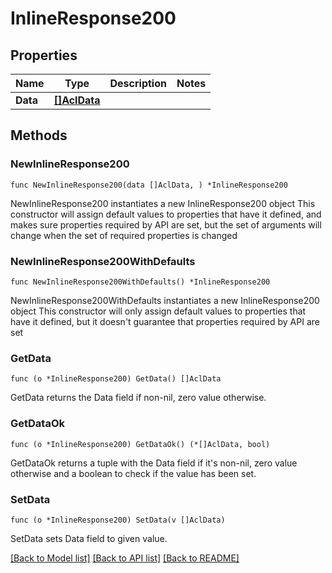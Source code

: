 # InlineResponse200

## Properties

Name | Type | Description | Notes
------------ | ------------- | ------------- | -------------
**Data** | [**[]AclData**](AclData.md) |  | 

## Methods

### NewInlineResponse200

`func NewInlineResponse200(data []AclData, ) *InlineResponse200`

NewInlineResponse200 instantiates a new InlineResponse200 object
This constructor will assign default values to properties that have it defined,
and makes sure properties required by API are set, but the set of arguments
will change when the set of required properties is changed

### NewInlineResponse200WithDefaults

`func NewInlineResponse200WithDefaults() *InlineResponse200`

NewInlineResponse200WithDefaults instantiates a new InlineResponse200 object
This constructor will only assign default values to properties that have it defined,
but it doesn't guarantee that properties required by API are set

### GetData

`func (o *InlineResponse200) GetData() []AclData`

GetData returns the Data field if non-nil, zero value otherwise.

### GetDataOk

`func (o *InlineResponse200) GetDataOk() (*[]AclData, bool)`

GetDataOk returns a tuple with the Data field if it's non-nil, zero value otherwise
and a boolean to check if the value has been set.

### SetData

`func (o *InlineResponse200) SetData(v []AclData)`

SetData sets Data field to given value.



[[Back to Model list]](../README.md#documentation-for-models) [[Back to API list]](../README.md#documentation-for-api-endpoints) [[Back to README]](../README.md)


